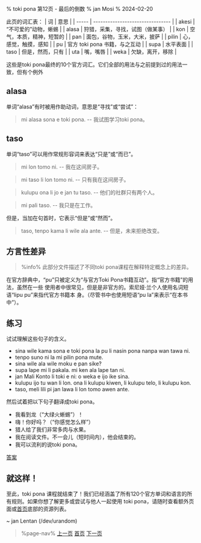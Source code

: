 % toki pona 第12页 - 最后的倒数
% jan Mosi
% 2024-02-20

此页的词汇表：
| 词    | 意思                             |
| ----- | -------------------------------- |
| akesi | “不可爱的”动物，蜥蜴             |
| alasa | 狩猎，采集，寻找，试图（做某事） |
| kon   | 空气，本质，精神，短暂的         |
| pan   | 面包，谷物，玉米，大米，披萨     |
| pilin | 心，感觉，触摸，感知             |
| pu    | 官方 toki pona 书籍，与之互动    |
| supa  | 水平表面                         |
| taso  | 但是，然而，只有                 |
| uta   | 嘴，嘴唇                         |
| weka  | 欠缺，离开，移除                 |

这些是toki pona最终的10个官方词汇。它们全部的用法与之前提到过的用法一致，但有个例外

## alasa

单词“alasa”有时被用作助动词，意思是“寻找”或“尝试”：

> mi alasa sona e toki pona. -- 我试图学习toki pona。

## taso

单词“taso”可以用作常规形容词来表达“只是”或“而已”。

> mi lon tomo ni. -- 我在这间房子。

> mi taso li lon tomo ni. -- 只有我在这间房子。

> kulupu ona li jo e jan tu taso. -- 他们的社群只有两个人。

> mi pali taso. -- 我只是在工作。

但是，当加在句首时，它表示“但是”或“然而”。

> taso, tenpo kama li wile ala ante. -- 但是，未来拒绝改变。

## 方言性差异

> %info%
> 此部分文件描述了不同toki pona课程在解释特定概念上的差异。

在官方辞典中，“pu”只被定义为“与官方Toki Pona书籍互动”。指“官方书籍”的用法，虽然在一些
使用者中很常见，但是是非官方的。索尼娅·兰个人使用名词短语“lipu pu”来指代官方书籍本
身。（尽管书中也使用短语“pu la”来表示“在本书中”）。

## 练习

试试理解这些句子的含义。

* sina wile kama sona e toki pona la pu li nasin pona nanpa wan tawa ni.
* tenpo suno ni la mi pilin pona mute.
* sina wile ala wile moku e pan sike?
* supa lape mi li pakala. mi ken ala lape tan ni.
* jan Mali Konto li toki e ni: o weka e ijo ike sina.
* kulupu ijo tu wan li lon. ona li kulupu kiwen, li kulupu telo, li kulupu kon.
* taso, meli lili pi jan lawa li lon tomo awen ante.

然后试着把以下句子翻译成toki pona。

* 我看到龙（“大绿火蜥蜴”）！
* 嗨！你好吗？（“你感觉怎么样”）
* 猎人给了我们非常多肉与水果。
* 我在阅读文件。不一会儿（短时间内），他会结束的。
* 我可以流利的说toki pona。

[答案](zh/answers#p12)

## 就这样！

至此，toki pona 课程就结束了！我们已经涵盖了所有120个官方单词和语言的所有规则。如果你想了解更多或尝试与他人一起使用 toki pona，请随时查看额外页面或[首页](zh)底部的资源列表。

~ jan Lentan (/dev/urandom)

> %page-nav%
> [上一页](zh/11)
> [首页](zh)
> [下一页](zh/13)
